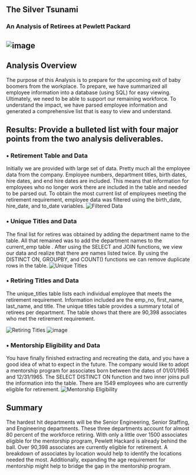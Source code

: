 ## The Silver Tsunami 
### An Analysis of Retirees at Pewlett Packard


## ![image](https://user-images.githubusercontent.com/87907584/136784265-83d2fc9d-dbbe-4cea-ab65-405984fddb5b.png)

## Analysis Overview
The purpose of this Analysis is to prepare for the upcoming exit of baby boomers from the workplace.  To prepare, we have summarized all employee information into a database (using SQL) for easy viewing.  Ultimately, we need to be able to support our remaining workforce.  To understand the impact, we have parsed employee information and generated a comprehensive list that is easy to view and understand.


## Results: Provide a bulleted list with four major points from the two analysis deliverables. 

### •	**Retirement Table and Data**
Initially we are provided with large set of data.  Pretty much all the employee data from the company.  Employee numbers, department titles, birth dates, hire dates, and end hire dates are included.  This means that information for employees who no longer work there are included in the table and needed to be parsed out.  To obtain the most current list of employees meeting the retirement requirement, employee data was filtered using the birth_date, hire_date, and to_date variables. 
![Filtered Data](https://user-images.githubusercontent.com/87907584/136791092-9acd3ddf-8d47-4c4a-a481-694a90f23230.PNG)

### •	**Unique Titles and Data**
The final list for retires was obtained by adding the department name to the table.  All that remained was to add the department names to the current_emp table .  After using the SELECT and JOIN functions, we view our data and realize that there are names listed twice.  By using the DISTINCT ON, GROUPBY,  and COUNT() functions we can remove duplicate rows in the table. 
![Unique Titles](https://user-images.githubusercontent.com/87907584/136800023-bf5153ab-b0f5-4023-91bf-55d42b06b819.PNG)


### •	**Retiring Titles and Data**
The unique_titles table lists each individual employee that meets the retirement requirement.  Information included are the emp_no, first_name, last_name, and title.  The unique titles table provides a summary total of retirees per department. The table shows that there are 90,398 associates who met the retirement requirement. 

![Retiring Titles](https://user-images.githubusercontent.com/87907584/136805564-46f4eb1b-ad54-49bc-b4f6-6c19c07ef000.PNG)
![image](https://user-images.githubusercontent.com/87907584/136861527-07ed0e99-e41c-4877-8aad-6b2507fc920d.png)

### • **Mentorship Eligibility and Data**
You have finally finished extracting and recreating the data, and you have a good idea of what to expect in the future.  The company would like to adopt a mentorship program for associates born between the dates of 01/01/1965 and 12/31/1965.  The SELECT DISTINCT ON function and two inner joins pull the information into the table. There are 1549 employees who are currently eligible for retirement. 
![Mentorship Eligibility](https://user-images.githubusercontent.com/87907584/136862475-550713be-31f9-42b2-b1f5-99613c38f0a8.PNG) 


## Summary
The hardest hit departments will be the Senior Engineering, Senior Staffing, and Engineering departments. These three departments account for almost 80 percent of the workforce retiring.  With only a little over 1500 associates eligible for the mentorship program, Pewlett Hackard is already behind the ball. Over 90,398 associates are currently eligible for retirement. A breakdown of associates by location would help to identify the locations needed the most. Additionally, expanding the age requirement for mentorship might help to bridge the gap in the mentorship program.


